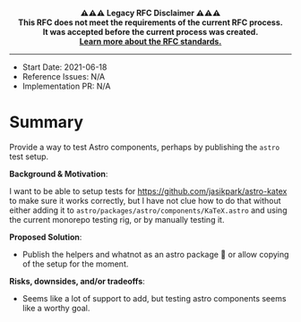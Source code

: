 <!-- LEGACY RFC -->
<p align="center"><strong>⚠️⚠️⚠️ Legacy RFC Disclaimer ⚠️⚠️⚠️
<br />This RFC does not meet the requirements of the current RFC process.
<br />It was accepted before the current process was created.
<br /><a href="https://github.com/withastro/rfcs#readme">Learn more about the RFC standards.</a>
</strong></p>
<!-- LEGACY RFC -->

---

- Start Date: 2021-06-18
- Reference Issues: N/A
- Implementation PR: N/A

# Summary

Provide a way to test Astro components, perhaps by publishing the `astro` test setup.

**Background & Motivation**:

I want to be able to setup tests for https://github.com/jasikpark/astro-katex to make sure it works correctly, but I have not clue how to do that without either adding it to `astro/packages/astro/components/KaTeX.astro` and using the current monorepo testing rig, or by manually testing it.

**Proposed Solution**:

- Publish the helpers and whatnot as an astro package 🤔 or allow copying of the setup for the moment.

**Risks, downsides, and/or tradeoffs**:

- Seems like a lot of support to add, but testing astro components seems like a worthy goal.
